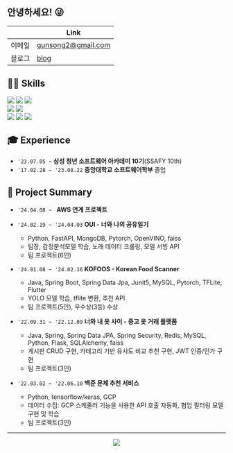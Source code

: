 ## 안녕하세요! 😜
|                     | Link                                                                                                                       |
|---------------------|----------------------------------------------------------------------------------------------------------------------------|
| 이메일              | gunsong2@gmail.com                                                                                                         |
| 블로그              | [blog](https://singasongah.tistory.com/)                                                                  |

## 👨‍💻 Skills
<img src="https://img.shields.io/badge/Java-181717?style=for-the-badge&logo=OpenJdk&logoColor=white"/> <img src="https://img.shields.io/badge/Spring-6DB33F?style=for-the-badge&logo=Spring&logoColor=white"/> <img src="https://img.shields.io/badge/MySQL-4479A1?style=for-the-badge&logo=MySQL&logoColor=white"/>
<br>
<img src="https://img.shields.io/badge/Python-3776AB?style=for-the-badge&logo=Python&logoColor=white"/> <img src="https://img.shields.io/badge/FastAPI-009688?style=for-the-badge&logo=fastapi&logoColor=white"/> 
<br>
<img src="https://img.shields.io/badge/Git-F05032?style=for-the-badge&logo=Git&logoColor=white"/> <img src="https://img.shields.io/badge/GitLab-FC6D26?style=for-the-badge&logo=GitLab&logoColor=white"/> <img src="https://img.shields.io/badge/Jira-0052CC?style=for-the-badge&logo=Jira&logoColor=white"/>

## 🎓 Experience
-   `'23.07.05 ~` **삼성 청년 소프트웨어 아카데미 10기**(SSAFY 10th)
-   `'17.02.28 ~ '23.08.22` **중앙대학교 소프트웨어학부** 졸업


## 🚀 Project Summary
-   `'24.04.08 ~ ` **AWS 연계 프로젝트**
  
-   `'24.02.19 ~ '24.04.03` **OUI - 너와 나의 공유일기**

    -   Python, FastAPI, MongoDB, Pytorch, OpenVINO, faiss
    -   팀장, 감정분석모델 학습, 노래 데이터 크롤링, 모델 서빙 API
    -   팀 프로젝트(6인)

-   `'24.01.08 ~ '24.02.16` **KOFOOS - Korean Food Scanner**

    -   Java, Spring Boot, Spring Data Jpa, Junit5, MySQL, Pytorch, TFLite, Flutter
    -   YOLO 모델 학습, tflite 변환, 추천 API 
    -   팀 프로젝트(5인), 우수상(3등) 수상

-   `'22.09.31 ~ '22.12.09` **너와 내 옷 사이 - 중고 옷 거래 플랫폼**

    -   Java, Spring, Spring Data JPA, Spring Security, Redis, MySQL, Python, Flask, SQLAlchemy, faiss
    -   게시판 CRUD 구현, 카테고리 기반 유사도 비교 추천 구현, JWT 인증/인가 구현
    -   팀 프로젝트(3인)

-   `'22.03.02 ~ '22.06.10` **백준 문제 추천 서비스**

    -   Python, tensorflow/keras, GCP
    -   데이터 수집: GCP 스케줄러 기능을 사용한 API 호출 자동화, 협업 필터링 모델 구현 및 학습
    -   팀 프로젝트(3인)

---

<div align="center">
    <a href="https://solved.ac/gunsong2">
        <img src="http://mazassumnida.wtf/api/v2/generate_badge?boj=gunsong2">
    </a>
</div>

